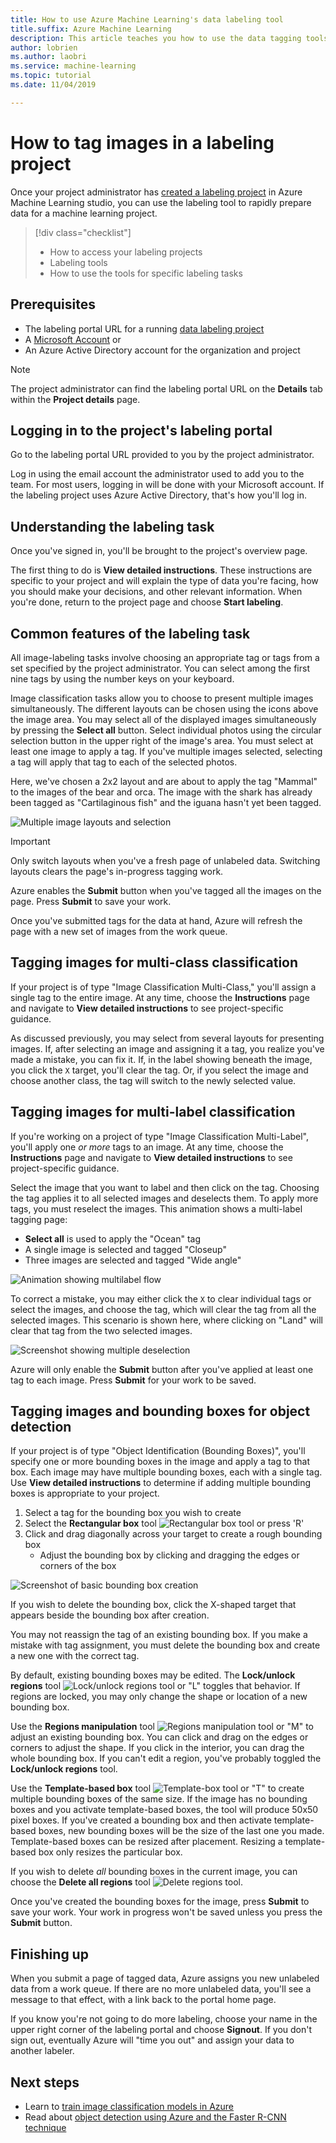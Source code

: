 ```yaml
---
title: How to use Azure Machine Learning's data labeling tool
title.suffix: Azure Machine Learning
description: This article teaches you how to use the data tagging tools in an Azure Machine Learning labeling project.
author: lobrien
ms.author: laobri
ms.service: machine-learning
ms.topic: tutorial
ms.date: 11/04/2019

---
```


# How to tag images in a labeling project

Once your project administrator has [created a labeling project](how-to-create-labeling-projects.md) in Azure Machine Learning studio, you can use the labeling tool to rapidly prepare data for a machine learning project. 

> [!div class="checklist"]
> * How to access your labeling projects
> * Labeling tools
> * How to use the tools for specific labeling tasks

## Prerequisites

* The labeling portal URL for a running [data labeling project](how-to-create-labeling-projects.md)
* A [Microsoft Account](https://account.microsoft.com/account) or
* An Azure Active Directory account for the organization and project

> [!Note]
> The project administrator can find the labeling portal URL on the **Details** tab within the **Project details** page. 

## Logging in to the project's labeling portal

Go to the labeling portal URL provided to you by the project administrator. 

Log in using the email account the administrator used to add you to the team. For most users, logging in will be done with your Microsoft account. If the labeling project uses Azure Active Directory, that's how you'll log in. 

## Understanding the labeling task

Once you've signed in, you'll be brought to the project's overview page. 

The first thing to do is **View detailed instructions**. These instructions are specific to your project and will explain the type of data you're facing, how you should make your decisions, and other relevant information. When you're done, return to the project page and choose **Start labeling**.

## Common features of the labeling task

All image-labeling tasks involve choosing an appropriate tag or tags from a set specified by the project administrator. You can select among the first nine tags by using the number keys on your keyboard.  

Image classification tasks allow you to choose to present multiple images simultaneously. The different layouts can be chosen using the icons above the image area. You may select all of the displayed images simultaneously by pressing the **Select all** button. Select individual photos using the circular selection button in the upper right of the image's area. You must select at least one image to apply a tag. If you've multiple images selected, selecting a tag will apply that tag to each of the selected photos.

Here, we've chosen a 2x2 layout and are about to apply the tag "Mammal" to the images of the bear and orca. The image with the shark has already been tagged as "Cartilaginous fish" and the iguana hasn't yet been tagged.

![Multiple image layouts and selection](media/how-to-label-images/layouts.png)

> [!Important] 
> Only switch layouts when you've a fresh page of unlabeled data. Switching layouts clears the page's in-progress tagging work. 

Azure enables the **Submit** button when you've tagged all the images on the page. Press **Submit** to save your work. 

Once you've submitted tags for the data at hand, Azure will refresh the page with a new set of images from the work queue.  

## Tagging images for multi-class classification

If your project is of type "Image Classification Multi-Class," you'll assign a single tag to the entire image. At any time, choose the **Instructions** page and navigate to **View detailed instructions** to see project-specific guidance. 

As discussed previously, you may select from several layouts for presenting images. If, after selecting an image and assigning it a tag, you realize you've made a mistake, you can fix it. If, in the label showing beneath the image, you click the `X` target, you'll clear the tag. Or, if you select the image and choose another class, the tag will switch to the newly selected value.

## Tagging images for multi-label classification

If you're working on a project of type "Image Classification Multi-Label", you'll apply one _or more_ tags to an image. At any time, choose the **Instructions** page and navigate to **View detailed instructions** to see project-specific guidance. 

Select the image that you want to label and then click on the tag. Choosing the tag applies it to all selected images and deselects them. To apply more tags, you must reselect the images. This animation shows a multi-label tagging page:

* **Select all** is used to apply the "Ocean" tag
* A single image is selected and tagged "Closeup"
* Three images are selected and tagged "Wide angle"

![Animation showing multilabel flow](media/how-to-label-images/multilabel.gif)

To correct a mistake, you may either click the `X` to clear individual tags or select the images, and choose the tag, which will clear the tag from all the selected images. This scenario is shown here, where clicking on "Land" will clear that tag from the two selected images.

![Screenshot showing multiple deselection](media/how-to-label-images/multiple-deselection.png)

Azure will only enable the **Submit** button after you've applied at least one tag to each image. Press **Submit** for your work to be saved.

## Tagging images and bounding boxes for object detection

If your project is of type "Object Identification (Bounding Boxes)", you'll specify one or more bounding boxes in the image and apply a tag to that box. Each image may have multiple bounding boxes, each with a single tag. Use **View detailed instructions** to determine if adding multiple bounding boxes is appropriate to your project.

1. Select a tag for the bounding box you wish to create
1. Select the **Rectangular box** tool ![Rectangular box tool](media/how-to-label-images/rectangular-box-tool.png) or press 'R' 
1. Click and drag diagonally across your target to create a rough bounding box
    * Adjust the bounding box by clicking and dragging the edges or corners of the box

![Screenshot of basic bounding box creation](media/how-to-label-images/bounding-box-sequence.png)

If you wish to delete the bounding box, click the X-shaped target that appears beside the bounding box after creation.

You may not reassign the tag of an existing bounding box. If you make a mistake with tag assignment, you must delete the bounding box and create a new one with the correct tag.

By default, existing bounding boxes may be edited. The **Lock/unlock regions** tool ![Lock/unlock regions tool](media/how-to-label-images/lock-bounding-boxes-tool.png) or "L" toggles that behavior. If regions are locked, you may only change the shape or location of a new bounding box.

Use the **Regions manipulation** tool ![Regions manipulation tool](media/how-to-label-images/regions-tool.png) or "M" to adjust an existing bounding box. You can click and drag on the edges or corners to adjust the shape. If you click in the interior, you can drag the whole bounding box. If you can't edit a region, you've probably toggled the **Lock/unlock regions** tool. 

Use the **Template-based box** tool ![Template-box tool](media/how-to-label-images/template-box-tool.png) or "T" to create multiple bounding boxes of the same size. If the image has no bounding boxes and you activate template-based boxes, the tool will produce 50x50 pixel boxes. If you've created a bounding box and then activate template-based boxes, new bounding boxes will be the size of the last one you made. Template-based boxes can be resized after placement. Resizing a template-based box only resizes the particular box. 

If you wish to delete _all_ bounding boxes in the current image, you can choose the **Delete all regions** tool ![Delete regions tool](media/how-to-label-images/delete-regions-tool.png). 

Once you've created the bounding boxes for the image, press **Submit** to save your work. Your work in progress won't be saved unless you press the **Submit** button. 

## Finishing up 

When you submit a page of tagged data, Azure assigns you new unlabeled data from a work queue. If there are no more unlabeled data, you'll see a message to that effect, with a link back to the portal home page. 

If you know you're not going to do more labeling, choose your name in the upper right corner of the labeling portal and choose **Signout**. If you don't sign out, eventually Azure will "time you out" and assign your data to another labeler. 

## Next steps

* Learn to [train image classification models in Azure](https://docs.microsoft.com/azure/machine-learning/service/tutorial-train-models-with-aml)
* Read about [object detection using Azure and the Faster R-CNN technique](https://www.microsoft.com/developerblog/2017/10/24/bird-detection-with-azure-ml-workbench/)
